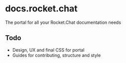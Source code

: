 # docs.rocket.chat

The portal for all your Rocket.Chat documentation needs

## Todo

- Design, UX and final CSS for portal
- Guides for contributing, structure and style
